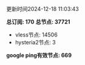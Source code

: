 更新时间2024-12-18 11:03:43

**总订阅: 170**
**总节点: 37721**
- vless节点: 14506
- hysteria2节点: 3

**google ping有效节点: 669**

